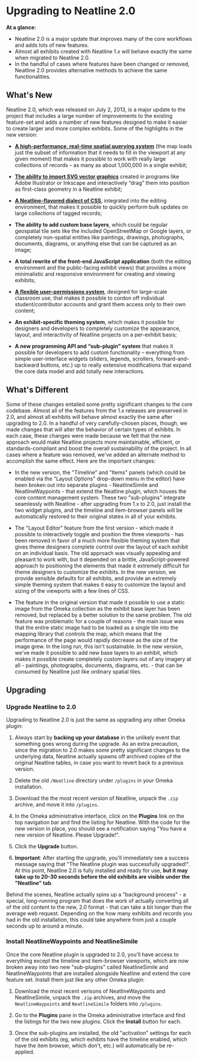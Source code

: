 # Upgrading to Neatline 2.0

**At a glance:**

  - Neatline 2.0 is a major update that improves many of the core workflows and adds lots of new features.
  - Almost all exhibits created with Neatline 1.x will behave exactly the same when migrated to Neatline 2.0.
  - In the handful of cases where features have been changed or removed, Neatline 2.0 provides alternative methods to achieve the same functionalities.

## What's New

Neatline 2.0, which was released on July 2, 2013, is a major update to the project that includes a large number of improvements to the existing feature-set and adds a number of new features designed to make it easier to create larger and more complex exhibits. Some of the highlights in the new version:

  - **[A high-performance, real-time spatial querying system](http://dclure.org/logs/neatline-one-million-records/)** (the map loads just the subset of information that it needs to fill in the viewport at any given moment) that makes it possible to work with really large collections of records – as many as about 1,000,000 in a single exhibit;

  - **[The ability to import SVG vector graphics](http://dclure.org/logs/neatline-drawing-svg-on-maps/)** created in programs like Adobe Illustrator or Inkscape and interactively “drag” them into position as first-class geometry in a Neatline exhibit;

  - **[A Neatline-flavored dialect of CSS](http://dclure.org/logs/interactive-css-in-neatline-2-0/)**, integrated into the editing environment, that makes it possible to quickly perform bulk updates on large collections of tagged records;

  - **The ability to add custom base layers**, which could be regular geospatial tile sets like the included OpenStreetMap or Google layers, or completely non-spatial entities like paintings, drawings, photographs, documents, diagrams, or anything else that can be captured as an image;

  - **A total rewrite of the front-end JavaScript application** (both the editing environment and the public-facing exhibit views) that provides a more minimalistic and responsive environment for creating and viewing exhibits;

  - **[A flexible user-permissions system](http://dclure.org/logs/announcing-neatline-2-0-alpha2/)**, designed for large-scale classroom use, that makes it possible to cordon off individual student/contributor accounts and grant them access only to their own content;

  - **An exhibit-specific theming system**, which makes it possible for designers and developers to completely customize the appearance, layout, and interactivity of Neatline projects on a per-exhibit basis;

  - **A new programming API and “sub-plugin” system** that makes it possible for developers to add custom functionality – everything from simple user-interface widgets (sliders, legends, scrollers, forward-and-backward buttons, etc.) up to really extensive modifications that expand the core data model and add totally new interactions.

## What's Different

Some of these changes entailed some pretty significant changes to the core codebase. Almost all of the features from the 1.x releases are preserved in 2.0, and almost all exhibits will behave almost exactly the same after upgrading to 2.0. In a handful of very carefully-chosen places, though, we made changes that will alter the behavior of certain types of exhibits. In each case, these changes were made because we felt that the new approach would make Neatline projects more maintainable, efficient, or standards-compliant and boost the overall sustainability of the project. In all cases where a feature was removed, we've added an alternate method to accomplish the same effect. Here are the important changes:

  - In the new version, the "Timeline" and "Items" panels (which could be enabled via the "Layout Options" drop-down menu in the editor) have been broken out into separate plugins - NeatlineSimile and NeatlineWaypoints - that extend the Neatline plugin, which houses the core content management system. These two "sub-plugins" integrate seamlessly with Neatline - after upgrading from 1.x to 2.0, just install the two widget plugins, and the timeline and item-browser panels will be automatically restored to their original states in all of your exhibits.

  - The "Layout Editor" feature from the first version - which made it possible to interactively toggle and position the three viewports - has been removed in favor of a much more flexible theming system that gives theme designers complete control over the layout of each exhibit on an individual basis. The old approach was visually appealing and pleasant to work with, but it depended on a brittle, JavaScript-powered approach to positioning the elements that made it extremely difficult for theme designers to customize the exhibits. In the new version, we provide sensible defaults for all exhibits, and provide an extremely simple theming system that makes it easy to customize the layout and sizing of the viewports with a few lines of CSS.

  - The feature in the original version that made it possible to use a static image from the Omeka collection as the exhibit base layer has been removed, but replaced by a better solution to the same problem. The old feature was problematic for a couple of reasons - the main issue was that the entire static image had to be loaded as a single tile into the mapping library that controls the map, which means that the performance of the page would rapidly decrease as the size of the image grew. In the long run, this isn't sustainable. In the new version, we've made it possible to add new base layers to an exhibit, which makes it possible create completely custom layers out of any imagery at all - paintings, photographs, documents, diagrams, etc. - that can be consumed by Neatline just like ordinary spatial tiles.

## Upgrading

### Upgrade Neatline to 2.0

Upgrading to Neatline 2.0 is just the same as upgrading any other Omeka plugin: 

  1. Always start by **backing up your database** in the unlikely event that something goes wrong during the upgrade. As an extra precaution, since the migration to 2.0 makes some pretty significant changes to the underlying data, Neatline actually spawns off archived copies of the original Neatline tables, in case you want to revert back to a previous version.

  2. Delete the old `/Neatline` directory under `/plugins` in your Omeka installation.

  3. Download the the most recent version of Neatline, unpack the `.zip` archive, and move it into `/plugins`.

  4. In the Omeka administrative interface, click on the **Plugins** link on the top navigation bar and find the listing for Neatline. With the code for the new version in place, you should see a notification saying "You have a new version of Neatline. Please Upgrade!".

  5. Click the **Upgrade** button.

  6. **Important**: After starting the upgrade, you'll immediately see a success message saying that "The Neatline plugin was successfully upgraded!". At this point, Neatline 2.0 is fully installed and ready for use, **but it may take up to 20-30 seconds before the old exhibits are visible under the "Neatline" tab**.

  Behind the scenes, Neatline actually spins up a "background process" - a special, long-running program that does the work of actually converting all of the old content to the new, 2.0 format - that can take a bit longer than the average web request. Depending on the how many exhibits and records you had in the old installation, this could take anywhere from just a couple seconds up to around a minute.

### Install NeatlineWaypoints and NeatlineSimile

Once the core Neatline plugin is upgraded to 2.0, you'll have access to everything except the timeline and item-browser viewports, which are now broken away into two new "sub-plugins" called NeatlineSimile and NeatlineWaypoints that are installed alongside Neatline and extend the core feature set. Install them just like any other Omeka plugin:

  1. Download the most recent verisons of NeatlineWaypoints and NeatlineSimile, unpack the `.zip` archives, and move the `NeatlineWaypoints` and `NeatlineSimile` folders into `/plugins`.

  2. Go to the **Plugins** pane in the Omeka administrative interface and find the listings for the two new plugins. Click the **Install** button for each.

  3. Once the sub-plugins are installed, the old "activation" settings for each of the old exhibits (eg, which exhibits have the timeline enabled, which have the item browser, which don't, etc.) will automatically be re-applied.
